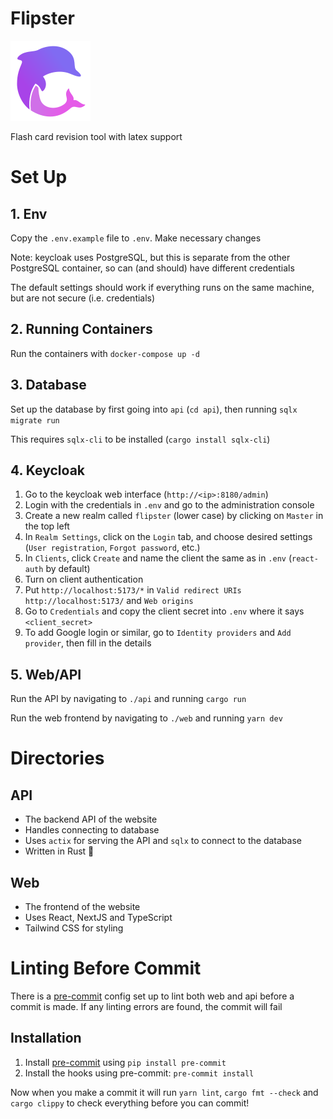 # Flipster

![Flipster logo](./logo.svg)

Flash card revision tool with latex support

# Set Up

## 1. Env

Copy the `.env.example` file to `.env`. Make necessary changes

Note: keycloak uses PostgreSQL, but this is separate from the other PostgreSQL container, so can (and should) have different credentials

The default settings should work if everything runs on the same machine, but are not secure (i.e. credentials)

## 2. Running Containers

Run the containers with `docker-compose up -d`

## 3. Database

Set up the database by first going into `api` (`cd api`), then running `sqlx migrate run`

This requires `sqlx-cli` to be installed (`cargo install sqlx-cli`)

## 4. Keycloak

1. Go to the keycloak web interface (`http://<ip>:8180/admin`)
2. Login with the credentials in `.env` and go to the administration console
3. Create a new realm called `flipster` (lower case) by clicking on `Master` in the top left
4. In `Realm Settings`, click on the `Login` tab, and choose desired settings (`User registration`, `Forgot password`, etc.)
5. In `Clients`, click `Create` and name the client the same as in `.env` (`react-auth` by default)
6. Turn on client authentication
7. Put `http://localhost:5173/*` in `Valid redirect URIs` `http://localhost:5173/` and `Web origins`
8. Go to `Credentials` and copy the client secret into `.env` where it says `<client_secret>`
9. To add Google login or similar, go to `Identity providers` and `Add provider`, then fill in the details

## 5. Web/API

Run the API by navigating to `./api` and running `cargo run`

Run the web frontend by navigating to `./web` and running `yarn dev`

# Directories

## API

- The backend API of the website
- Handles connecting to database
- Uses `actix` for serving the API and `sqlx` to connect to the database
- Written in Rust 🦀

## Web

- The frontend of the website
- Uses React, NextJS and TypeScript
- Tailwind CSS for styling

# Linting Before Commit

There is a [pre-commit](https://pre-commit.com/) config set up to lint both web and api before a commit is made. If any linting errors are found, the commit will fail

## Installation

1. Install [pre-commit](https://pre-commit.com/) using `pip install pre-commit`
2. Install the hooks using pre-commit: `pre-commit install`

Now when you make a commit it will run `yarn lint`, `cargo fmt --check` and `cargo clippy` to check everything before you can commit!
